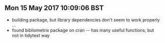 

## Mon 15 May 2017 10:09:06 BST
- building package, but library dependencies don't seem to work properly ... 
- found bibliometrix package on cran -- has many useful functions, but not in tidytext way

